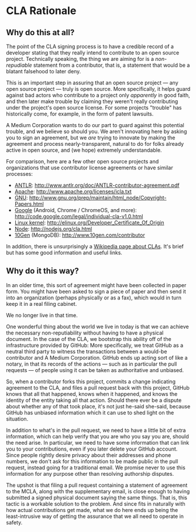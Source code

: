 CLA Rationale
==============

Why do this at all?
-------------------

The point of the CLA signing process is to have a credible record of
a developer stating that they really intend to contribute to an open
source project. Technically speaking, the thing we are aiming for is a
*non-repudiable* statement from a contributor, that is, a statement
that would be a blatant falsehood to later deny.

This is an important step in assuring that an open source project
&mdash; any open source project &mdash; truly is open source. More
specifically, it helps guard against bad actors who contribute to a
project only *apparently* in good faith, and then later make trouble
by claiming they weren't really contributing under the project's open
source license. For some projects "trouble" has historically come, for
example, in the form of patent lawsuits.

A Medium Corporation wants to do our part to guard against this
potential trouble, and we believe so should you. We aren't innovating
here by asking you to sign an agreement, but we *are* trying to
innovate by making the agreement and process nearly-transparent,
natural to do for folks already active in open source, and (we hope)
extremely understandable.

For comparison, here are a few other open source projects and
organizations that use contributor license agreements or have similar
processes:

* [ANTLR](http://www.antlr.org/):
  <http://www.antlr.org/doc/ANTLR-contributor-agreement.pdf>
* [Apache](http://www.apache.org/): <http://www.apache.org/licenses/icla.txt>
* [GNU](http://www.gnu.org/):
  <http://www.gnu.org/prep/maintain/html_node/Copyright-Papers.html>
* [Google](http://code.google.com/) (Android, Chrome / ChromeOS, and more):
  <http://code.google.com/legal/individual-cla-v1.0.html>
* [Linux kernel](http://kernel.org/):
  <http://elinux.org/Developer_Certificate_Of_Origin>
* [Node](http://nodejs.org/): <http://nodejs.org/cla.html>
* [10Gen](http://www.10gen.com/) (MongoDB):
  <http://www.10gen.com/contributor>

In addition, there is unsurprisingly a
[Wikipedia page about CLAs](http://en.wikipedia.org/wiki/Contributor_License_Agreement). It's brief but has some good information and useful links.


Why do it this way?
-------------------

In an older time, this sort of agreement might have been collected in
paper form. You might have been asked to sign a piece of paper and
then send it into an organization (perhaps physically or as a fax),
which would in turn keep it in a real filing cabinet.

We no longer live in that time.

One wonderful thing about the world we live in today is that we can
achieve the necessary non-reputiability without having to have a
physical document. In the case of the CLA, we bootstrap this ability
off of the infrastructure provided by GitHub: More specifically, we
treat GitHub as a neutral third party to witness the transactions
between a would-be contributor and A Medium Corporation. GitHub
ends up acting sort of like a notary, in that its records of the
actions &mdash; such as in particular the pull requests &mdash; of
people using it can be taken as authoritative and unbiased.

So, when a contributor forks this project, commits a change indicating
agreement to the CLA, and files a pull request back with this project,
GitHub knows that all that happened, knows when it happened, and knows
the identity of the entity taking all that action. Should there ever
be a dispute about whether any of that took place, it's not just
he-said she-said, because GitHub has unbiased information which it can
use to shed light on the situation.

In addition to what's in the pull request, we need to have a little
bit of extra information, which can help verify that you are who you
say you are, should the need arise. In particular, we need to have
some information that can link you to your contributions, even if you
later delete your GitHub account. Since people rightly desire privacy
about their addresses and phone numbers, we don't ask for this
information to be made public in the pull request, instead going for a
traditional email. We promise never to use this information for
any purpose other than resolving authorship disputes.

The upshot is that filing a pull request containing a statement of
agreement to the MCLA, along with the supplementary email, is close
enough to having submitted a signed physical document saying the same
things. That is, this tactic is a workable solution to the problem. And
since fits in naturally with how actual contributions get made, what
we do here ends up being the least-intrusive way of getting the
assurance that we all need to operate in safety.
